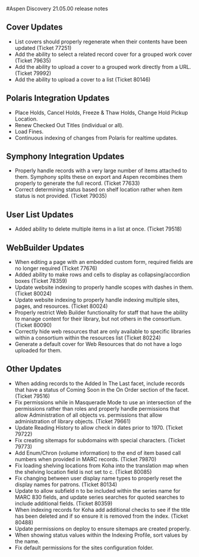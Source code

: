 #Aspen Discovery 21.05.00 release notes
## Cover Updates
- List covers should properly regenerate when their contents have been updated (Ticket 77251)
- Add the ability to select a related record cover for a grouped work cover (Ticket 79635)
- Add the ability to upload a cover to a grouped work directly from a URL. (Ticket 79992)
- Add the ability to upload a cover to a list (Ticket 80146)

## Polaris Integration Updates
- Place Holds, Cancel Holds, Freeze & Thaw Holds, Change Hold Pickup Location.
- Renew Checked Out Titles (individual or all). 
- Load Fines. 
- Continuous indexing of changes from Polaris for realtime updates. 

## Symphony Integration Updates
- Properly handle records with a very large number of items attached to them. Symphony splits these on export and Aspen recombines them properly to generate the full record. (Ticket 77633)
- Correct determining status based on shelf location rather when item status is not provided. (Ticket 79035)

## User List Updates
- Added ability to delete multiple items in a list at once. (Ticket 79518)

## WebBuilder Updates
- When editing a page with an embedded custom form, required fields are no longer required (Ticket 77676)
- Added ability to make rows and cells to display as collapsing/accordion boxes (Ticket 78359)
- Update website indexing to properly handle scopes with dashes in them. (Ticket 80024)
- Update website indexing to properly handle indexing multiple sites, pages, and resources. (Ticket 80024)
- Properly restrict Web Builder functionality for staff that have the ability to manage content for their library, but not others in the consortium. (Ticket 80090)
- Correctly hide web resources that are only available to specific libraries within a consortium within the resources list (Ticket 80224)
- Generate a default cover for Web Resources that do not have a logo uploaded for them.

## Other Updates
- When adding records to the Added In The Last facet, include records that have a status of Coming Soon in the On Order section of the facet. (Ticket 79516)
- Fix permissions while in Masquerade Mode to use an intersection of the permissions rather than roles and properly handle permissions that allow Administration of all objects vs. permissions that allow administration of library objects. (Ticket 79661)
- Update Reading History to allow check in dates prior to 1970. (Ticket 79722) 
- Fix creating sitemaps for subdomains with special characters. (Ticket 79773)
- Add Enum/Chron (volume information) to the end of item based call numbers when provided in MARC records. (Ticket 79870)
- Fix loading shelving locations from Koha into the translation map when the shelving location field is not set to c. (Ticket 80085)
- Fix changing between user display name types to properly reset the display names for patrons. (Ticket 80134)
- Update to allow subfield n to be included within the series name for MARC 830 fields, and update series searches for quoted searches to include additional fields. (Ticket 80359)
- When indexing records for Koha add additional checks to see if the title has been deleted and if so ensure it is removed from the index. (Ticket 80488)
- Update permissions on deploy to ensure sitemaps are created properly. 
- When showing status values within the Indexing Profile, sort values by the name.
- Fix default permissions for the sites configuration folder. 
